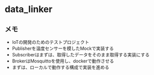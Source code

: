 # data_linker

## メモ

- IoTの開発のためのテストプロジェクト
- Publisherを温度センサーを模したMockで実装する
- Subscriberはまずは、取得したデータをそのまま取得する実装にする
- BrokerはMosquittoを使用し、dockerで動作させる
- まずは、ローカルで動作する構成で実装を進める
